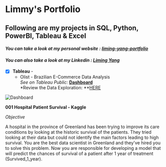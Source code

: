 
# Limmy's Portfolio
## Following are my projects in SQL, Python, PowerBI, Tableau & Excel <br />
#### *You can take a look at my personal website : [liming-yang-portfolio](https://liming-yang-portfolio.framer.ai/)* <br />
#### *You can also take a look at my Linkedin : [Liming Yang](https://www.linkedin.com/in/limmyyang-22117a1b4/)* <br />

- [x] **Tableau** - 
  -  Olist - Brazilian E-Commerce Data Analysis <br />
  *See on Tableau Public:* **[Dashboard](https://public.tableau.com/app/profile/liming.yang1099/viz/OlisteCommerceAnalysisandDashboard/DASHBOARD?publish=yes)**<br />
  *Review the Data Exploration: **[HERE](002_Brazilian_E_Commerce_Public_Dataset_by_Olist.ipynb)

![Dashboard](    )


**001 Hospital Patient Survival - Kaggle**

*Objective*

A hospital in the province of Greenland has been trying to improve its care conditions by looking at the historic survival of the patients. They tried looking at their data but could not identify the main factors leading to high survival. You are the best data scientist in Greenland and they've hired you to solve this problem. Now you are responsible for developing a model that will predict the chances of survival of a patient after 1 year of treatment (Survived_1_year).


